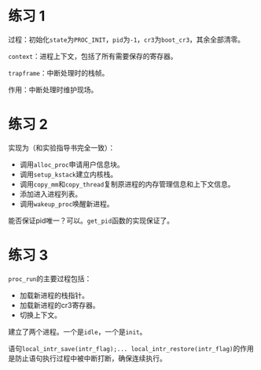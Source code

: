 # 练习 1

过程：初始化`state`为`PROC_INIT`，`pid`为`-1`，`cr3`为`boot_cr3`，其余全部清零。

`context`：进程上下文，包括了所有需要保存的寄存器。

`trapframe`：中断处理时的栈帧。

作用：中断处理时维护现场。

# 练习 2

实现为（和实验指导书完全一致）：

- 调用`alloc_proc`申请用户信息块。
- 调用`setup_kstack`建立内核栈。
- 调用`copy_mm`和`copy_thread`复制原进程的内存管理信息和上下文信息。
- 添加进入进程列表。
- 调用`wakeup_proc`唤醒新进程。

能否保证pid唯一？可以。`get_pid`函数的实现保证了。

# 练习 3

`proc_run`的主要过程包括：

- 加载新进程的栈指针。
- 加载新进程的cr3寄存器。
- 切换上下文。

建立了两个进程。一个是`idle`，一个是`init`。

语句`local_intr_save(intr_flag);... local_intr_restore(intr_flag)`的作用是防止语句执行过程中被中断打断，确保连续执行。


